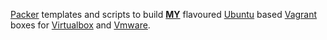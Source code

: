 [Packer](https://packer.io/) templates and scripts to build **[MY](https://atlas.hashicorp.com/vadviktor/boxes/u1404x64)** flavoured [Ubuntu](http://www.ubuntu.com/) based [Vagrant](https://www.vagrantup.com/) boxes for [Virtualbox](https://www.virtualbox.org/) and [Vmware](https://www.vmware.com/products/workstation/).